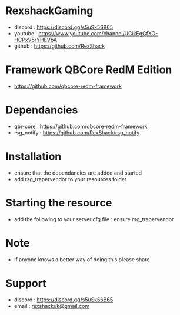 # RexshackGaming
- discord : https://discord.gg/s5uSk56B65
- youtube : https://www.youtube.com/channel/UCikEgGfXO-HCPxV5rYHEVbA
- github : https://github.com/RexShack

# Framework QBCore RedM Edition
- https://github.com/qbcore-redm-framework

# Dependancies
- qbr-core : https://github.com/qbcore-redm-framework
- rsg_notify : https://github.com/RexShack/rsg_notify

# Installation
- ensure that the dependancies are added and started
- add rsg_trapervendor to your resources folder

# Starting the resource
- add the following to your server.cfg file : ensure rsg_trapervendor

# Note
- if anyone knows a better way of doing this please share

# Support
- discord : https://discord.gg/s5uSk56B65
- email : rexshackuk@gmail.com